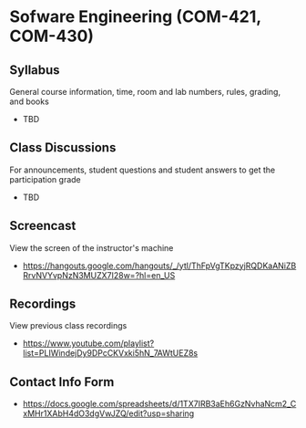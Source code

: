 # Sofware Engineering (COM-421, COM-430)

## Syllabus

General course information, time, room and lab numbers, rules, grading, and
books

* TBD

## Class Discussions

For announcements, student questions and student answers to get the
participation grade

* TBD

## Screencast

View the screen of the instructor's machine

* <https://hangouts.google.com/hangouts/_/ytl/ThFpVgTKpzyjRQDKaANiZBRrvNVYvpNzN3MUZX7I28w=?hl=en_US>

## Recordings

View previous class recordings

* <https://www.youtube.com/playlist?list=PLIWindejDy9DPcCKVxki5hN_7AWtUEZ8s>

## Contact Info Form

* <https://docs.google.com/spreadsheets/d/1TX7IRB3aEh6GzNvhaNcm2_CxMHr1XAbH4dO3dgVwJZQ/edit?usp=sharing>
